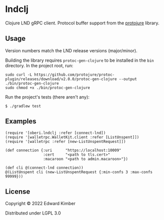 # lndclj

Clojure LND gRPC client.
Protocol buffer support from the [protojure](https://protojure.readthedocs.io/en/latest/) library. 

## Usage

Version numbers match the LND release versions (major/minor).

Building the library requires `protoc-gen-clojure` to be installed in the `bin` directory. In the project root, run:

    sudo curl -L https://github.com/protojure/protoc-plugin/releases/download/v2.0.0/protoc-gen-clojure --output ./bin/protoc-gen-clojure
    sudo chmod +x ./bin/protoc-gen-clojure

Run the project's tests (there aren't any):

    $ ./gradlew test

## Examples

    (require '[oberi.lndclj :refer [connect-lnd])
    (require '[walletrpc.WalletKit.client :refer [ListUnspent]])
    (require '[walletrpc :refer [new-ListUnspentRequest]])

    (def connection {:uri      "https://localhost:10009"
                     :cert     "<path to tls.cert>"
                     :macaroon "<path to admin.macaroon>"})
    
    (def cli @(connect-lnd connection))
    @(ListUnspent cli (new-ListUnspentRequest {:min-confs 3 :max-confs 99999}))

## License

Copyright © 2022 Edward Kimber

Distributed under LGPL 3.0
